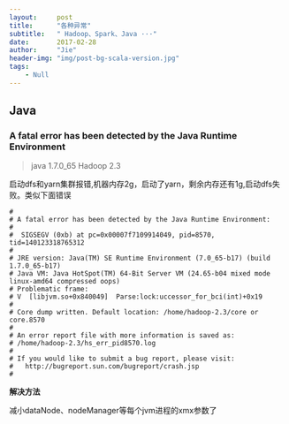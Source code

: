 ```yaml
---
layout:     post
title:      "各种异常"
subtitle:   " Hadoop、Spark、Java ···"
date:       2017-02-28
author:     "Jie"
header-img: "img/post-bg-scala-version.jpg"
tags:
    - Null
---
```


## Java

### A fatal error has been detected by the Java Runtime Environment

> java 1.7.0_65
Hadoop 2.3

启动dfs和yarn集群报错,机器内存2g，启动了yarn，剩余内存还有1g,启动dfs失败。类似下面错误

```
#
# A fatal error has been detected by the Java Runtime Environment:
#
#  SIGSEGV (0xb) at pc=0x00007f7109914049, pid=8570, tid=140123318765312
#
# JRE version: Java(TM) SE Runtime Environment (7.0_65-b17) (build 1.7.0_65-b17)
# Java VM: Java HotSpot(TM) 64-Bit Server VM (24.65-b04 mixed mode linux-amd64 compressed oops)
# Problematic frame:
# V  [libjvm.so+0x840049]  Parse:lock:uccessor_for_bci(int)+0x19
#
# Core dump written. Default location: /home/hadoop-2.3/core or core.8570
#
# An error report file with more information is saved as:
# /home/hadoop-2.3/hs_err_pid8570.log
#
# If you would like to submit a bug report, please visit:
#   http://bugreport.sun.com/bugreport/crash.jsp
#
```

**解决方法**

减小dataNode、nodeManager等每个jvm进程的xmx参数了